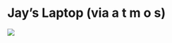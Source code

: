 <!--
id: 19505533
link: http://tumblr.atmos.org/post/19505533/jays-laptop-via-a-t-m-o-s
slug: jays-laptop-via-a-t-m-o-s
date: Thu Nov 15 2007 08:37:08 GMT-0800 (PST)
publish: 2007-11-015
tags: 
title: Jay&#8217;s Laptop (via a t m o s)
-->


Jay&#8217;s Laptop (via a t m o s)
==================================

![](http://25.media.tumblr.com/ZyX8Upfyn1t404q4GJKn2bsG_500.jpg)

